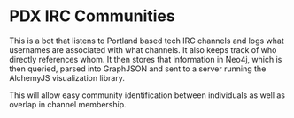 PDX IRC Communities
===================

This is a bot that listens to Portland based tech IRC channels and logs what usernames are associated with what channels.
It also keeps track of who directly references whom.
It then stores that information in Neo4j, which is then queried, parsed into GraphJSON and sent to a server running the AlchemyJS visualization library.

This will allow easy community identification between individuals as well as overlap in channel membership.
